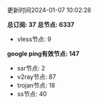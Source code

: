 更新时间2024-01-07 10:02:28

**总订阅: 37**
**总节点: 6337**
- vless节点: 9

**google ping有效节点: 147**
- ssr节点: 2
- v2ray节点: 87
- trojan节点: 18
- ss节点: 40

